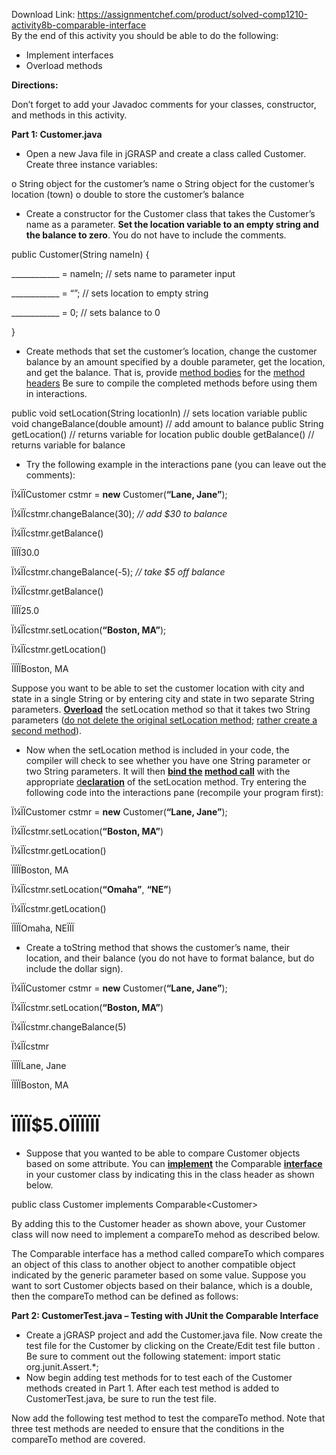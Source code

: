 Download Link: https://assignmentchef.com/product/solved-comp1210-activity8b-comparable-interface
<br>
By the end of this activity you should be able to do the following:

<ul>

 <li>Implement interfaces</li>

 <li>Overload methods</li>

</ul>

<strong>Directions: </strong>

Don’t forget to add your Javadoc comments for your classes, constructor, and methods in this activity.

<strong>Part 1: Customer.java </strong>

<ul>

 <li>Open a new Java file in jGRASP and create a class called Customer. Create three instance variables:</li>

</ul>

o String object for the customer’s name  o String object for the customer’s location (town) o double to store the customer’s balance

<ul>

 <li>Create a constructor for the Customer class that takes the Customer’s name as a parameter. <strong>Set the location variable to an empty string and the balance to zero</strong>. You do not have to include the comments.</li>

</ul>

public Customer(String nameIn) {

____________ = nameIn; // sets name to parameter input

____________ = “”; // sets location to empty string

____________ = 0; // sets balance to 0

}




<ul>

 <li>Create methods that set the customer’s location, change the customer balance by an amount specified by a double parameter, get the location, and get the balance. That is, provide <u>method bodies</u> for the <u>method headers</u>  Be sure to compile the completed methods before using them in interactions.</li>

</ul>

public void setLocation(String locationIn) // sets location variable public void changeBalance(double amount) // add amount to balance public String getLocation() // returns variable for location public double getBalance() // returns variable for balance




<ul>

 <li>Try the following example in the interactions pane (you can leave out the comments):</li>

</ul>

Ï¼ÏÏCustomer cstmr = <strong>new</strong> Customer(<strong>“Lane, Jane”</strong>);

Ï¼ÏÏcstmr.changeBalance(30); <em>// add $30 to balance </em>

Ï¼ÏÏcstmr.getBalance()

ÏÏÏÏ30.0

Ï¼ÏÏcstmr.changeBalance(-5); <em>// take $5 off balance </em>

Ï¼ÏÏcstmr.getBalance()

ÏÏÏÏ25.0

Ï¼ÏÏcstmr.setLocation(<strong>“Boston, MA”</strong>);

Ï¼ÏÏcstmr.getLocation()

ÏÏÏÏBoston, MA




Suppose you want to be able to set the customer location with city and state in a single String or by entering city and state in two separate String parameters.  <strong><u>Overload</u></strong> the setLocation method so that it takes two String parameters (<u>do not delete the original setLocation method;</u> <u>rather create a second method</u>).







<ul>

 <li>Now when the setLocation method is included in your code, the compiler will check to see whether you have one String parameter or two String parameters. It will then <strong><u>bind the</u> <u>method call</u></strong> with the appropriate <u>d<strong>eclaration</strong></u> of the setLocation method. Try entering the following code into the interactions pane (recompile your program first):</li>

</ul>




Ï¼ÏÏCustomer cstmr = <strong>new</strong> Customer(<strong>“Lane, Jane”</strong>);

Ï¼ÏÏcstmr.setLocation(<strong>“Boston, MA”</strong>)

Ï¼ÏÏcstmr.getLocation()

ÏÏÏÏBoston, MA

Ï¼ÏÏcstmr.setLocation(<strong>“Omaha”</strong>, <strong>“NE”</strong>)

Ï¼ÏÏcstmr.getLocation()

ÏÏÏÏOmaha, NEÏÏÏ




<ul>

 <li>Create a toString method that shows the customer’s name, their location, and their balance (you do not have to format balance, but do include the dollar sign).</li>

</ul>




Ï¼ÏÏCustomer cstmr = <strong>new</strong> Customer(<strong>“Lane, Jane”</strong>);

Ï¼ÏÏcstmr.setLocation(<strong>“Boston, MA”</strong>)

Ï¼ÏÏcstmr.changeBalance(5)

Ï¼ÏÏcstmr

ÏÏÏÏLane, Jane

ÏÏÏÏBoston, MA

<h1>ÏÏÏÏ$5.0ÏÏÏÏÏÏ</h1>




<ul>

 <li>Suppose that you wanted to be able to compare Customer objects based on some attribute. You can <strong><u>implement</u></strong> the Comparable <strong><u>interface</u></strong> in your customer class by indicating this in the class header as shown below.</li>

</ul>

public class Customer implements Comparable&lt;Customer&gt;

By adding this to the Customer header as shown above, your Customer class will now need to implement a compareTo mehod as described below.

The Comparable interface has a method called compareTo which compares an object of this class to another object to another compatible object indicated by the generic parameter based on some value. Suppose you want to sort Customer objects based on their balance, which is a double, then the compareTo method can be defined as follows:

<strong>Part 2: CustomerTest.java – Testing with JUnit the Comparable Interface </strong>

<ul>

 <li>Create a jGRASP project and add the Customer.java file. Now create the test file for the Customer by clicking on the Create/Edit test file button  .  Be sure to comment out the following statement:  import static org.junit.Assert.*;</li>

 <li>Now begin adding test methods for to test each of the Customer methods created in Part 1. After each test method is added to CustomerTest.java, be sure to run the test file.</li>

</ul>

Now add the following test method to test the compareTo method.  Note that three test methods are needed to ensure that the conditions in the compareTo method are covered.